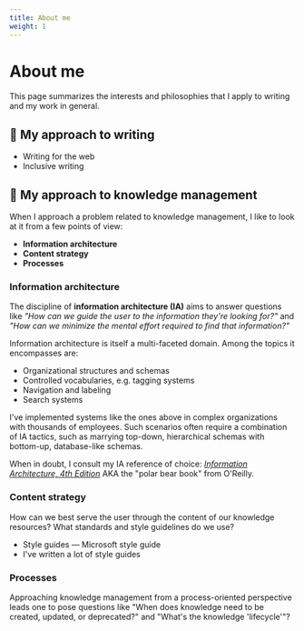 ```yaml
---
title: About me
weight: 1
---
```

# About me

This page summarizes the interests and philosophies that I apply to writing and my work in general.



## 📝 My approach to writing

* Writing for the web
* Inclusive writing

## 🧠 My approach to knowledge management
When I approach a problem related to knowledge management, I like to look at it from a few points of view:
* **Information architecture**
* **Content strategy**
* **Processes**

### Information architecture
The discipline of **information architecture (IA)** aims to answer questions like *"How can we guide the user to the information they're looking for?"* and *"How can we minimize the mental effort required to find that information?"*

Information architecture is itself a multi-faceted domain. Among the topics it encompasses are:
* Organizational structures and schemas
* Controlled vocabularies, e.g. tagging systems
* Navigation and labeling
* Search systems

I've implemented systems like the ones above in complex organizations with thousands of employees. Such scenarios often require a combination of IA tactics, such as marrying top-down, hierarchical schemas with bottom-up, database-like schemas.

When in doubt, I consult my IA reference of choice: [*Information Architecture, 4th Edition*](https://www.oreilly.com/library/view/information-architecture-4th/9781491913529/) AKA the "polar bear book" from O'Reilly.

### Content strategy
How can we best serve the user through the content of our knowledge resources? What standards and style guidelines do we use?

* Style guides — Microsoft style guide
* I've written a lot of style guides

### Processes
Approaching knowledge management from a process-oriented perspective leads one to pose questions like "When does knowledge need to be created, updated, or deprecated?" and "What's the knowledge 'lifecycle'"?